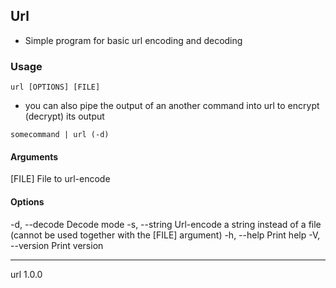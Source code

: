 ## Url

- Simple program for basic url encoding and decoding

### Usage

```url [OPTIONS] [FILE]```

- you can also pipe the output of an another command into url to encrypt (decrypt) its output

```somecommand | url (-d)```

#### Arguments

  [FILE]  File to url-encode

#### Options

  -d, --decode           Decode mode
  -s, --string <STRING>  Url-encode a string instead of a file (cannot be used together with the [FILE] argument)
  -h, --help             Print help
  -V, --version          Print version

---

url 1.0.0
